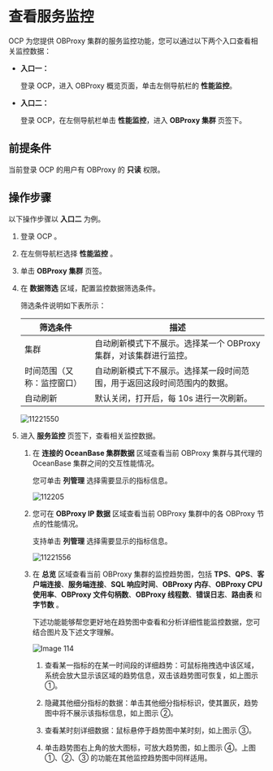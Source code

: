 # 查看服务监控

OCP 为您提供 OBProxy 集群的服务监控功能，您可以通过以下两个入口查看相关监控数据：

* **入口一：**

   登录 OCP，进入 OBProxy 概览页面，单击左侧导航栏的 **性能监控**。

* **入口二：**

   登录 OCP，在左侧导航栏单击 **性能监控**，进入 **OBProxy 集群** 页签下。

## 前提条件

当前登录 OCP 的用户有 OBProxy 的 **只读** 权限。

## 操作步骤

以下操作步骤以 **入口二** 为例。

1. 登录 OCP 。

2. 在左侧导航栏选择 **性能监控** 。

3. 单击 **OBProxy 集群** 页签。

4. 在 **数据筛选** 区域，配置监控数据筛选条件。

   筛选条件说明如下表所示：

   |     筛选条件  |  描述  |
   |---------------|---------|
   | 集群 | 自动刷新模式下不展示。选择某一个 OBProxy 集群，对该集群进行监控。  |
   | 时间范围（又称：监控窗口） | 自动刷新模式下不展示。选择某一段时间范围，用于返回这段时间范围内的数据。  |
   |自动刷新  | 默认关闭，打开后，每 10s 进行一次刷新。|

    ![11221550](https://obbusiness-private.oss-cn-shanghai.aliyuncs.com/doc/img/ocp/410/obproxy%E7%9B%91%E6%8E%A7.png)

5. 进入 **服务监控** 页签下，查看相关监控数据。

   1. 在 **连接的 OceanBase 集群数据** 区域查看当前 OBProxy 集群与其代理的 OceanBase 集群之间的交互性能情况。

        您可单击 **列管理** 选择需要显示的指标信息。

        ![112205](https://obbusiness-private.oss-cn-shanghai.aliyuncs.com/doc/img/ocp/401/%E8%BF%9E%E6%8E%A5%E7%9A%84ob%E9%9B%86%E7%BE%A4%E6%95%B0%E6%8D%AE1.png)

   2. 您可在 **OBProxy IP 数据** 区域查看当前 OBProxy 集群中的各 OBProxy 节点的性能情况。

        支持单击 **列管理** 选择需要显示的指标信息。

        ![11221556](https://obbusiness-private.oss-cn-shanghai.aliyuncs.com/doc/img/ocp/401/IP%E6%95%B0%E6%8D%AE1.png)

   3. 在 **总览** 区域查看当前 OBProxy 集群的监控趋势图，包括  **TPS**、**QPS**、**客户端连接**、**服务端连接**、**SQL 响应时间**、**OBProxy 内存**、**OBProxy CPU 使用率**、**OBProxy 文件句柄数**、**OBProxy 线程数**、**错误日志**、**路由表** 和 **字节数** 。

        下述功能能够帮您更好地在趋势图中查看和分析详细性能监控数据，您可结合图片及下述文字理解。

        ![Image 114](https://obbusiness-private.oss-cn-shanghai.aliyuncs.com/doc/img/ocp/433/obproxy%E7%9B%91%E6%8E%A7.png)

        1. 查看某一指标的在某一时间段的详细趋势：可鼠标拖拽选中该区域，系统会放大显示该区域的趋势信息，双击该趋势图可恢复，如上图示 ①。

        2. 隐藏其他细分指标的数据：单击其他细分指标标识，使其置灰，趋势图中将不展示该指标信息，如上图示 ②。

        3. 查看某时刻详细数据：鼠标悬停于趋势图中某时刻，如上图示 ③。

        4. 单击趋势图右上角的放大图标，可放大趋势图，如上图示 ④。上图 ①、②、③ 的功能在其他监控趋势图中同样适用。
